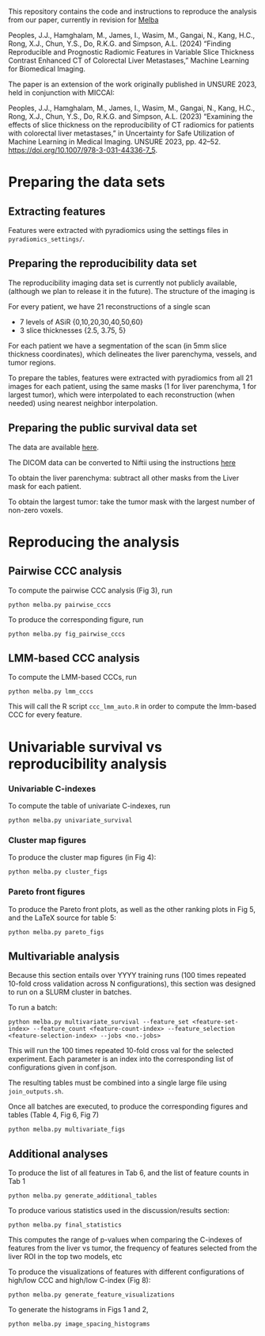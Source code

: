 This repository contains the code and instructions to reproduce the analysis from our paper, currently in revision for [Melba](https://www.melba-journal.org/)

Peoples, J.J., Hamghalam, M., James, I., Wasim, M., Gangai, N., Kang, H.C., Rong, X.J., Chun, Y.S., Do, R.K.G. and Simpson, A.L. (2024) “Finding Reproducible and Prognostic Radiomic Features in Variable Slice Thickness Contrast Enhanced CT of Colorectal Liver Metastases,” Machine Learning for Biomedical Imaging.

The paper is an extension of the work originally published in UNSURE 2023, held in conjunction with MICCAI:

Peoples, J.J., Hamghalam, M., James, I., Wasim, M., Gangai, N., Kang, H.C., Rong, X.J., Chun, Y.S., Do, R.K.G. and Simpson, A.L. (2023) “Examining the effects of slice thickness on the reproducibility of CT radiomics for patients with colorectal liver metastases,” in Uncertainty for Safe Utilization of Machine Learning in Medical Imaging. UNSURE 2023, pp. 42–52. https://doi.org/10.1007/978-3-031-44336-7_5.


# Preparing the data sets
## Extracting features
Features were extracted with pyradiomics using the settings files in `pyradiomics_settings/`.

## Preparing the reproducibility data set
The reproducibility imaging data set is currently not publicly available, (although we plan to release it in the future). The structure of the imaging is

For every patient, we have 21 reconstructions of a single scan

- 7 levels of ASiR {0,10,20,30,40,50,60}
- 3 slice thicknesses {2.5, 3.75, 5}

For each patient we have a segmentation of the scan (in 5mm slice thickness coordinates), which delineates the liver parenchyma, vessels, and tumor regions.

To prepare the tables, features were extracted with pyradiomics from all 21 images for each patient, using the same masks (1 for liver parenchyma, 1 for largest tumor), which were interpolated to each reconstruction (when needed) using nearest neighbor interpolation.

## Preparing the public survival data set
The data are available [here](https://doi.org/10.7937/QXK2-QG03).

The DICOM data can be converted to Niftii using the instructions [here](https://github.com/jpeoples/tcia_crlm_data_conversion)

To obtain the liver parenchyma: subtract all other masks from the Liver mask for each patient.

To obtain the largest tumor: take the tumor mask with the largest number of non-zero voxels.

# Reproducing the analysis

## Pairwise CCC analysis
To compute the pairwise CCC analysis (Fig 3), run

```
python melba.py pairwise_cccs
```

To produce the corresponding figure, run

```
python melba.py fig_pairwise_cccs
```

## LMM-based CCC analysis
To compute the LMM-based CCCs, run

```
python melba.py lmm_cccs
```

This will call the R script `ccc_lmm_auto.R` in order to compute the lmm-based CCC for every feature.

# Univariable survival vs reproducibility analysis

### Univariable C-indexes
To compute the table of univariate C-indexes, run

```
python melba.py univariate_survival
```

### Cluster map figures
To produce the cluster map figures (in Fig 4):

```
python melba.py cluster_figs
```

### Pareto front figures
To produce the Pareto front plots, as well as the other ranking plots in Fig 5, and the LaTeX source for table 5:

```
python melba.py pareto_figs
```

## Multivariable analysis
Because this section entails over YYYY training runs (100 times repeated 10-fold cross validation across N configurations), this section was designed to run on a SLURM cluster in batches.

To run a batch:

```
python melba.py multivariate_survival --feature_set <feature-set-index> --feature_count <feature-count-index> --feature_selection <feature-selection-index> --jobs <no.-jobs>
```

This will run the 100 times repeated 10-fold cross val for the selected experiment. Each parameter is an index into the corresponding list of configurations given in conf.json.

The resulting tables must be combined into a single large file using `join_outputs.sh`.

Once all batches are executed, to produce the corresponding figures and tables (Table 4, Fig 6, Fig 7)

```
python melba.py multivariate_figs
```

## Additional analyses
To produce the list of all features in Tab 6, and the list of feature counts in Tab 1

```
python melba.py generate_additional_tables
```

To produce various statistics used in the discussion/results section:

```
python melba.py final_statistics
```

This computes the range of p-values when comparing the C-indexes of features from the liver vs tumor, the frequency of features selected from the liver ROI in the top two models, etc

To produce the visualizations of features with different configurations of high/low CCC and high/low C-index (Fig 8): 

```
python melba.py generate_feature_visualizations
```

To generate the histograms in Figs 1 and 2,

```
python melba.py image_spacing_histograms
```
